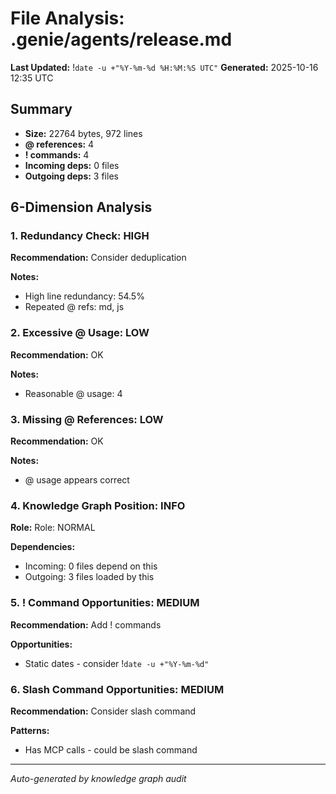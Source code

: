 # File Analysis: .genie/agents/release.md
**Last Updated:** !`date -u +"%Y-%m-%d %H:%M:%S UTC"`
**Generated:** 2025-10-16 12:35 UTC

## Summary

- **Size:** 22764 bytes, 972 lines
- **@ references:** 4
- **! commands:** 4
- **Incoming deps:** 0 files
- **Outgoing deps:** 3 files

## 6-Dimension Analysis

### 1. Redundancy Check: HIGH

**Recommendation:** Consider deduplication

**Notes:**
- High line redundancy: 54.5%
- Repeated @ refs: md, js

### 2. Excessive @ Usage: LOW

**Recommendation:** OK

**Notes:**
- Reasonable @ usage: 4

### 3. Missing @ References: LOW

**Recommendation:** OK

**Notes:**
- @ usage appears correct

### 4. Knowledge Graph Position: INFO

**Role:** Role: NORMAL

**Dependencies:**
- Incoming: 0 files depend on this
- Outgoing: 3 files loaded by this

### 5. ! Command Opportunities: MEDIUM

**Recommendation:** Add ! commands

**Opportunities:**
- Static dates - consider !`date -u +"%Y-%m-%d"`

### 6. Slash Command Opportunities: MEDIUM

**Recommendation:** Consider slash command

**Patterns:**
- Has MCP calls - could be slash command

---

*Auto-generated by knowledge graph audit*
